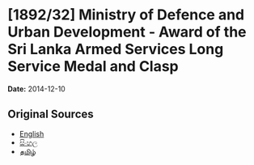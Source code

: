 # [1892/32] Ministry of Defence and Urban Development - Award of the Sri Lanka Armed Services Long Service Medal and Clasp

**Date:** 2014-12-10

## Original Sources

- [English](https://documents.gov.lk/view/extra-gazettes/2014/12/1892-32_E.pdf)
- [සිංහල](https://documents.gov.lk/view/extra-gazettes/2014/12/1892-32_S.pdf)
- [தமிழ்](https://documents.gov.lk/view/extra-gazettes/2014/12/1892-32_T.pdf)

